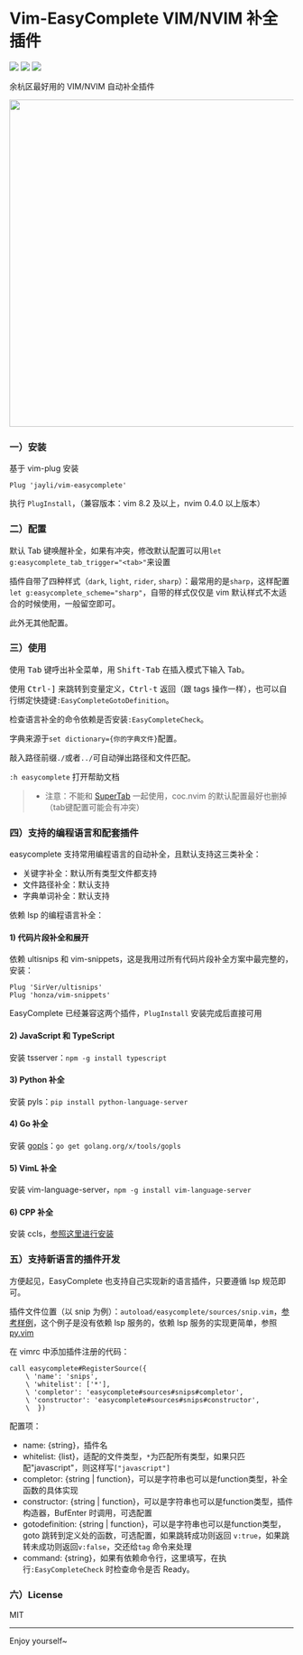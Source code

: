 # Vim-EasyComplete VIM/NVIM 补全插件

![](https://img.shields.io/badge/VimScript-Only-orange.svg) ![](https://img.shields.io/badge/MacOS-available-brightgreen.svg) ![](https://img.shields.io/badge/license-MIT-blue.svg)

余杭区最好用的 VIM/NVIM 自动补全插件

<img src="https://gw.alicdn.com/imgextra/i3/O1CN01Pjgr601zUR2hBpiXd_!!6000000006717-1-tps-793-413.gif" width=580>

### 一）安装

基于 vim-plug 安装

    Plug 'jayli/vim-easycomplete'

执行 `PlugInstall`，（兼容版本：vim 8.2 及以上，nvim 0.4.0 以上版本）

### 二）配置

默认 Tab 键唤醒补全，如果有冲突，修改默认配置可以用`let g:easycomplete_tab_trigger="<tab>"`来设置

插件自带了四种样式（`dark`, `light`, `rider`, `sharp`）：最常用的是`sharp`，这样配置 `let g:easycomplete_scheme="sharp"`，自带的样式仅仅是 vim 默认样式不太适合的时候使用，一般留空即可。

此外无其他配置。

### 三）使用

使用 <kbd>Tab</kbd> 键呼出补全菜单，用 <kbd>Shift-Tab</kbd> 在插入模式下输入 Tab。

使用 <kbd>Ctrl-]</kbd> 来跳转到变量定义，<kbd>Ctrl-t</kbd> 返回（跟 tags 操作一样），也可以自行绑定快捷键`:EasyCompleteGotoDefinition`。

检查语言补全的命令依赖是否安装`:EasyCompleteCheck`。

字典来源于`set dictionary={你的字典文件}`配置。

敲入路径前缀`./`或者`../`可自动弹出路径和文件匹配。

`:h easycomplete` 打开帮助文档

> - 注意：不能和 [SuperTab](https://github.com/ervandew/supertab) 一起使用，coc.nvim 的默认配置最好也删掉（tab键配置可能会有冲突）

### 四）支持的编程语言和配套插件

easycomplete 支持常用编程语言的自动补全，且默认支持这三类补全：

- 关键字补全：默认所有类型文件都支持
- 文件路径补全：默认支持
- 字典单词补全：默认支持

依赖 lsp 的编程语言补全：

#### 1) 代码片段补全和展开

依赖 ultisnips 和 vim-snippets，这是我用过所有代码片段补全方案中最完整的，安装：

    Plug 'SirVer/ultisnips'
    Plug 'honza/vim-snippets'

EasyComplete 已经兼容这两个插件，`PlugInstall` 安装完成后直接可用

#### 2) JavaScript 和 TypeScript

安装 tsserver：`npm -g install typescript`

#### 3) Python 补全

安装 pyls：`pip install python-language-server`

#### 4) Go 补全

安装 [gopls](https://github.com/golang/tools/tree/master/gopls)：`go get golang.org/x/tools/gopls`

#### 5) VimL 补全

安装 vim-language-server，`npm -g install vim-language-server`

#### 6) CPP 补全

安装 ccls，[参照这里进行安装](https://github.com/MaskRay/ccls)

### 五）支持新语言的插件开发

方便起见，EasyComplete 也支持自己实现新的语言插件，只要遵循 lsp 规范即可。

插件文件位置（以 snip 为例）：`autoload/easycomplete/sources/snip.vim`，[参考样例](https://github.com/jayli/vim-easycomplete/blob/master/autoload/easycomplete/sources/snips.vim)，这个例子是没有依赖 lsp 服务的，依赖 lsp 服务的实现更简单，参照 [py.vim](https://github.com/jayli/vim-easycomplete/blob/master/autoload/easycomplete/sources/py.vim)

在 vimrc 中添加插件注册的代码：

```
call easycomplete#RegisterSource({
    \ 'name': 'snips',
    \ 'whitelist': ['*'],
    \ 'completor': 'easycomplete#sources#snips#completor',
    \ 'constructor': 'easycomplete#sources#snips#constructor',
    \  })
```

配置项：

- name: {string}，插件名
- whitelist: {list}，适配的文件类型，`*`为匹配所有类型，如果只匹配"javascript"，则这样写`["javascript"]`
- completor: {string | function}，可以是字符串也可以是function类型，补全函数的具体实现
- constructor: {string | function}，可以是字符串也可以是function类型，插件构造器，BufEnter 时调用，可选配置
- gotodefinition: {string | function}，可以是字符串也可以是function类型，goto 跳转到定义处的函数，可选配置，如果跳转成功则返回 `v:true`，如果跳转未成功则返回`v:false`，交还给`tag` 命令来处理
- command: {string}，如果有依赖命令行，这里填写，在执行`:EasyCompleteCheck` 时检查命令是否 Ready。

### 六）License

MIT

-----

Enjoy yourself~

